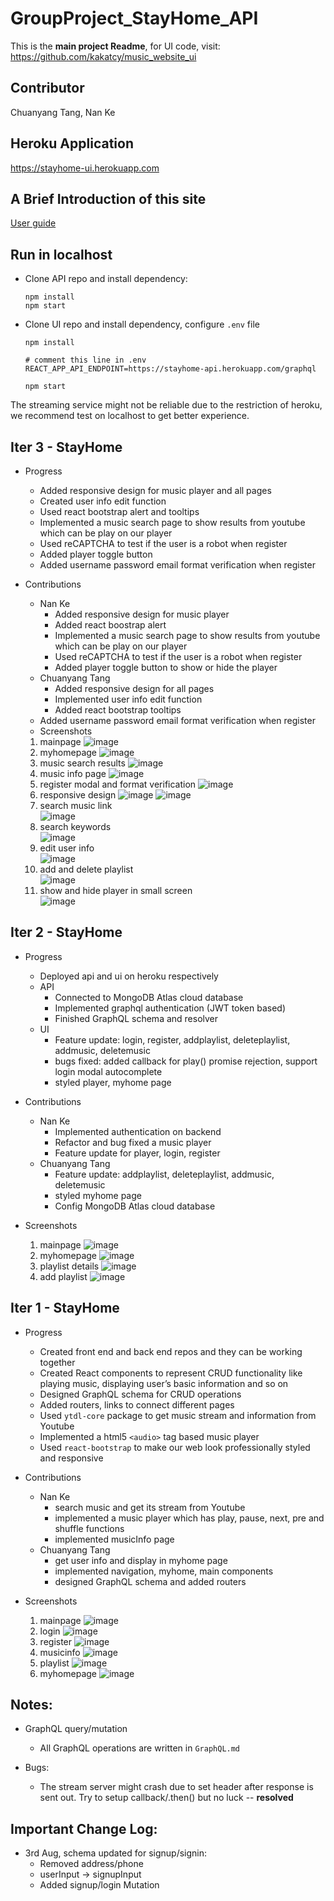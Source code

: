 # GroupProject_StayHome_API
This is the **main project Readme**, for UI code, visit:<br>https://github.com/kakatcy/music_website_ui

## Contributor
Chuanyang Tang, Nan Ke   

## Heroku Application
https://stayhome-ui.herokuapp.com

## A Brief Introduction of this site
[User guide](./Intro.md)

## Run in localhost
* Clone API repo and install dependency:
  ```
  npm install
  npm start
  ```
* Clone UI repo and install dependency, configure `.env` file
  ```
  npm install

  # comment this line in .env
  REACT_APP_API_ENDPOINT=https://stayhome-api.herokuapp.com/graphql

  npm start
  ```
The streaming service might not be reliable due to the restriction of heroku, we recommend test on localhost to get better experience.

## Iter 3 - StayHome
* Progress
  * Added responsive design for music player and all pages
  * Created user info edit function
  * Used react bootstrap alert and tooltips
  * Implemented a music search page to show results from youtube which can be play on our player
  * Used reCAPTCHA to test if the user is a robot when register
  * Added player toggle button 
  * Added username password email format verification when register

* Contributions
  * Nan Ke   
      - Added responsive design for music player
	  - Added react boostrap alert  
	  - Implemented a music search page to show results from youtube which can be play on our player
    - Used reCAPTCHA to test if the user is a robot when register 
    - Added player toggle button to show or hide the player
  * Chuanyang Tang
    - Added responsive design for all pages
	- Implemented user info edit function
	- Added react bootstrap tooltips
  - Added username password email format verification when register

  * Screenshots
  1. mainpage
  ![image](readme_images/iter3/mainpage.jpg)
  2. myhomepage
  ![image](readme_images/iter3/myhome.jpg)
  3. music search results
  ![image](readme_images/iter3/musicsearch.jpg)
  4. music info page
  ![image](readme_images/iter3/musicinfo.jpg)
  5. register modal and format verification
  ![image](readme_images/iter3/register.jpg)
  6. responsive design
  ![image](readme_images/iter3/responsive1.jpg)
  ![image](readme_images/iter3/responsive2.jpg)
  7. search music link<br>
  ![image](readme_images/iter3/searchMusicLink.gif)
  8. search keywords<br>
  ![image](readme_images/iter3/searchKeywords.gif)
  9. edit user info<br>
  ![image](readme_images/iter3/editUserInfo.gif)
  10. add and delete playlist<br>
  ![image](readme_images/iter3/addDeletePlaylist.gif)
  11. show and hide player in small screen<br>
  ![image](readme_images/iter3/showHidePlayer.gif)

## Iter 2 - StayHome
* Progress
  * Deployed api and ui on heroku respectively
  * API
    * Connected to MongoDB Atlas cloud database
    * Implemented graphql authentication (JWT token based)
    * Finished GraphQL schema and resolver
  * UI
    * Feature update: login, register, addplaylist, deleteplaylist, addmusic, deletemusic  
    * bugs fixed: added callback for play() promise rejection, support login modal autocomplete
    * styled player, myhome page

* Contributions
  * Nan Ke   
      - Implemented authentication on backend
	  - Refactor and bug fixed a music player   
	  - Feature update for player, login, register    
  * Chuanyang Tang
    - Feature update: addplaylist, deleteplaylist, addmusic, deletemusic  
	- styled myhome page
	- Config MongoDB Atlas cloud database

* Screenshots
  1. mainpage
  ![image](readme_images/iter2/Mainpage.png)
  2. myhomepage
  ![image](readme_images/iter2/MyHomePage.png)
  3. playlist details
  ![image](readme_images/iter2/PlaylistDetails.png)
  4. add playlist
  ![image](readme_images/iter2/AddPlaylist.png)




## Iter 1 - StayHome
* Progress
	* Created front end and back end repos and they can be working together
	* Created React components to represent CRUD functionality like playing music, displaying user’s basic information and so on
	* Designed GraphQL schema for CRUD operations
	* Added routers, links to connect different pages
	* Used `ytdl-core` package to get music stream and information from Youtube
	* Implemented a html5 `<audio>` tag based music player
	* Used `react-bootstrap` to make our web look professionally styled and responsive

* Contributions
  * Nan Ke   
      - search music and get its stream from Youtube    
	  - implemented a music player which has play, pause, next, pre and shuffle functions       
	  - implemented musicInfo page    
  * Chuanyang Tang
    - get user info and display in myhome page
	- implemented navigation, myhome, main components
	- designed GraphQL schema and added routers

* Screenshots
  1. mainpage
  ![image](readme_images/mainpage.jpg)
  2. login
  ![image](readme_images/login.jpg)
  3. register
  ![image](readme_images/register.jpg)
  4. musicinfo
  ![image](readme_images/musicinfo.jpg)
  5. playlist
  ![image](readme_images/playlist.jpg)
  6. myhomepage
  ![image](readme_images/myhomepage.jpg)


## Notes:
* GraphQL query/mutation
  * All GraphQL operations are written in `GraphQL.md`

* Bugs:
  * The stream server might crash due to set header after response is sent out. Try to setup callback/.then() but no luck -- **resolved**


## Important Change Log:
* 3rd Aug, schema updated for signup/signin:
  * Removed address/phone
  * userInput -> signupInput
  * Added signup/login Mutation
